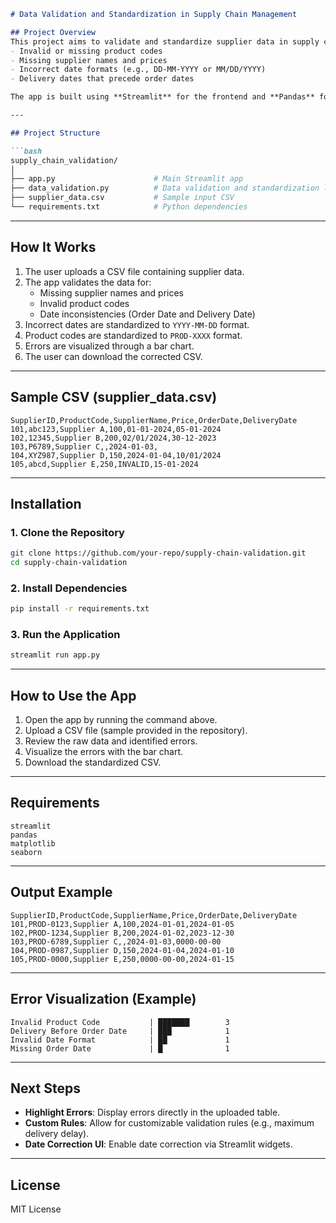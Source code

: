 ```markdown
# Data Validation and Standardization in Supply Chain Management

## Project Overview
This project aims to validate and standardize supplier data in supply chain management. The application identifies errors such as:
- Invalid or missing product codes
- Missing supplier names and prices
- Incorrect date formats (e.g., DD-MM-YYYY or MM/DD/YYYY)
- Delivery dates that precede order dates

The app is built using **Streamlit** for the frontend and **Pandas** for data processing.

---

## Project Structure

```bash
supply_chain_validation/
│
├── app.py                      # Main Streamlit app
├── data_validation.py          # Data validation and standardization logic
├── supplier_data.csv           # Sample input CSV
└── requirements.txt            # Python dependencies
```

---

## How It Works
1. The user uploads a CSV file containing supplier data.
2. The app validates the data for:
   - Missing supplier names and prices
   - Invalid product codes
   - Date inconsistencies (Order Date and Delivery Date)
3. Incorrect dates are standardized to `YYYY-MM-DD` format.
4. Product codes are standardized to `PROD-XXXX` format.
5. Errors are visualized through a bar chart.
6. The user can download the corrected CSV.

---

## Sample CSV (supplier_data.csv)
```csv
SupplierID,ProductCode,SupplierName,Price,OrderDate,DeliveryDate
101,abc123,Supplier A,100,01-01-2024,05-01-2024
102,12345,Supplier B,200,02/01/2024,30-12-2023
103,P6789,Supplier C,,2024-01-03,
104,XYZ987,Supplier D,150,2024-01-04,10/01/2024
105,abcd,Supplier E,250,INVALID,15-01-2024
```

---

## Installation
### 1. Clone the Repository
```bash
git clone https://github.com/your-repo/supply-chain-validation.git
cd supply-chain-validation
```

### 2. Install Dependencies
```bash
pip install -r requirements.txt
```

### 3. Run the Application
```bash
streamlit run app.py
```

---

## How to Use the App
1. Open the app by running the command above.
2. Upload a CSV file (sample provided in the repository).
3. Review the raw data and identified errors.
4. Visualize the errors with the bar chart.
5. Download the standardized CSV.

---

## Requirements
```
streamlit
pandas
matplotlib
seaborn
```

---

## Output Example
```csv
SupplierID,ProductCode,SupplierName,Price,OrderDate,DeliveryDate
101,PROD-0123,Supplier A,100,2024-01-01,2024-01-05
102,PROD-1234,Supplier B,200,2024-01-02,2023-12-30
103,PROD-6789,Supplier C,,2024-01-03,0000-00-00
104,PROD-0987,Supplier D,150,2024-01-04,2024-01-10
105,PROD-0000,Supplier E,250,0000-00-00,2024-01-15
```

---

## Error Visualization (Example)
```
Invalid Product Code           | ███████        3
Delivery Before Order Date     | ███            1
Invalid Date Format            | ██             1
Missing Order Date             | █              1
```

---

## Next Steps
- **Highlight Errors**: Display errors directly in the uploaded table.
- **Custom Rules**: Allow for customizable validation rules (e.g., maximum delivery delay).
- **Date Correction UI**: Enable date correction via Streamlit widgets.

---

## License
MIT License
```

